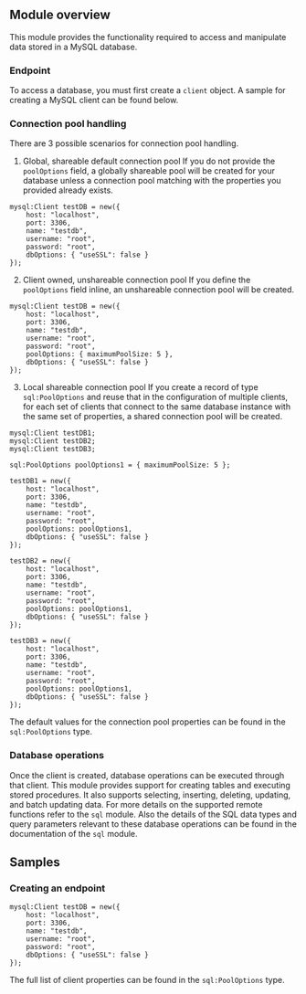 ## Module overview

This module provides the functionality required to access and manipulate data stored in a MySQL database. 

### Endpoint 

To access a database, you must first create a `client` object. A sample for creating a MySQL client can be
found below.

### Connection pool handling

There are 3 possible scenarios for connection pool handling.

1. Global, shareable default connection pool
If you do not provide the `poolOptions` field, a globally shareable pool will be created for your database unless
a connection pool matching with the properties you provided already exists.

```ballerina
mysql:Client testDB = new({
    host: "localhost",
    port: 3306,
    name: "testdb",
    username: "root",
    password: "root",
    dbOptions: { "useSSL": false }
});
```

2. Client owned, unshareable connection pool
If you define the `poolOptions` field inline, an unshareable connection pool will be created.

```ballerina
mysql:Client testDB = new({
    host: "localhost",
    port: 3306,
    name: "testdb",
    username: "root",
    password: "root",
    poolOptions: { maximumPoolSize: 5 },
    dbOptions: { "useSSL": false }
});
```

3. Local shareable connection pool
If you create a record of type `sql:PoolOptions` and reuse that in the configuration of multiple clients, for each
set of clients that connect to the same database instance with the same set of properties, a shared connection pool
will be created.

```ballerina
mysql:Client testDB1;
mysql:Client testDB2;
mysql:Client testDB3;

sql:PoolOptions poolOptions1 = { maximumPoolSize: 5 };

testDB1 = new({
    host: "localhost",
    port: 3306,
    name: "testdb",
    username: "root",
    password: "root",
    poolOptions: poolOptions1,
    dbOptions: { "useSSL": false }
});

testDB2 = new({
    host: "localhost",
    port: 3306,
    name: "testdb",
    username: "root",
    password: "root",
    poolOptions: poolOptions1,
    dbOptions: { "useSSL": false }
});

testDB3 = new({
    host: "localhost",
    port: 3306,
    name: "testdb",
    username: "root",
    password: "root",
    poolOptions: poolOptions1,
    dbOptions: { "useSSL": false }
});
```

The default values for the connection pool properties can be found in the `sql:PoolOptions` type.

### Database operations

Once the client is created, database operations can be executed through that client. This module provides support for
creating tables and executing stored procedures. It also supports selecting, inserting, deleting, updating, and batch
updating data. For more details on the supported remote functions refer to the `sql` module. Also the details of the
SQL data types and query parameters relevant to these database operations can be found in the documentation of the
`sql` module.

## Samples

### Creating an endpoint
```ballerina
mysql:Client testDB = new({
    host: "localhost",
    port: 3306,
    name: "testdb",
    username: "root",
    password: "root",
    dbOptions: { "useSSL": false }
});
```
The full list of client properties can be found in the `sql:PoolOptions` type.


